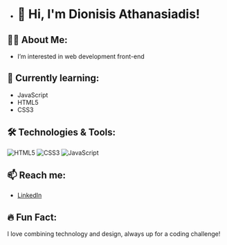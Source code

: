 - # 👋 Hi, I'm Dionisis Athanasiadis!

## 👨‍💻 About Me:
- I’m interested in web development front-end
  
## 🌱 Currently learning:
- JavaScript
- HTML5
- CSS3

## 🛠️ Technologies & Tools:
![HTML5](https://img.shields.io/badge/-HTML5-E34F26?style=flat&logo=html5&logoColor=white)
![CSS3](https://img.shields.io/badge/-CSS3-1572B6?style=flat&logo=css3&logoColor=white)
![JavaScript](https://img.shields.io/badge/-JavaScript-F7DF1E?style=flat&logo=javascript&logoColor=black)

## 📫 Reach me:
- [LinkedIn](https://www.linkedin.com/in/)

## 🔥 Fun Fact:
I love combining technology and design, always up for a coding challenge!


<!---
DionisisAthanasiadis/DionisisAthanasiadis is a ✨ special ✨ repository because its `README.md` (this file) appears on your GitHub profile.
You can click the Preview link to take a look at your changes.
--->
